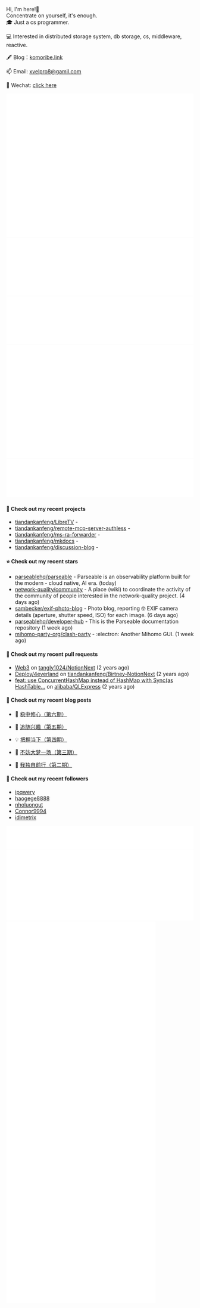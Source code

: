 Hi, I'm here!👋
<br>
Concentrate on yourself, it's enough.
<br>
🎓 Just a cs programmer.

💻 Interested in distributed storage system, db storage, cs, middleware, reactive.

🖋 Blog：[komoribe.link](https://komoribe.ink)

📫 Email: [xvelpro8@gamil.com](mailto:xvelpro8@gamil.com)

💬 Wechat: [click here](https://tiandankanfeng.github.io/about/) 



![Metrics](/github-metrics.svg)
![Metrics](/metrics.plugin.languages.details.svg)
![Metrics](/metrics.plugin.languages.recent.svg)
![Metrics](/metrics.plugin.stars.svg)
![Metrics](/metrics.plugin.topics.svg)








#### 🌱 Check out my recent projects

- [tiandankanfeng/LibreTV](https://github.com/tiandankanfeng/LibreTV) - 
- [tiandankanfeng/remote-mcp-server-authless](https://github.com/tiandankanfeng/remote-mcp-server-authless) - 
- [tiandankanfeng/ms-ra-forwarder](https://github.com/tiandankanfeng/ms-ra-forwarder) - 
- [tiandankanfeng/mkdocs](https://github.com/tiandankanfeng/mkdocs) - 
- [tiandankanfeng/discussion-blog](https://github.com/tiandankanfeng/discussion-blog) - 

#### ⭐ Check out my recent stars

- [parseablehq/parseable](https://github.com/parseablehq/parseable) - Parseable is an observability platform built for the modern - cloud native, AI era. (today)
- [network-quality/community](https://github.com/network-quality/community) - A place (wiki) to coordinate the activity of the community of people interested in the network-quality project. (4 days ago)
- [sambecker/exif-photo-blog](https://github.com/sambecker/exif-photo-blog) - Photo blog, reporting 🤓 EXIF camera details (aperture, shutter speed, ISO) for each image. (6 days ago)
- [parseablehq/developer-hub](https://github.com/parseablehq/developer-hub) - This is the Parseable documentation repository (1 week ago)
- [mihomo-party-org/clash-party](https://github.com/mihomo-party-org/clash-party) - :electron: Another Mihomo GUI.  (1 week ago)

#### 🔨 Check out my recent pull requests

- [Web3](https://github.com/tangly1024/NotionNext/pull/1228) on [tangly1024/NotionNext](https://github.com/tangly1024/NotionNext) (2 years ago)
- [Deploy/4everland](https://github.com/tiandankanfeng/Birtney-NotionNext/pull/1) on [tiandankanfeng/Birtney-NotionNext](https://github.com/tiandankanfeng/Birtney-NotionNext) (2 years ago)
- [feat: use ConcurrentHashMap instead of HashMap with Sync(as HashTable…](https://github.com/alibaba/QLExpress/pull/221) on [alibaba/QLExpress](https://github.com/alibaba/QLExpress) (2 years ago)

#### 📜 Check out my recent blog posts

- 🦒 [稳中修心（第六期）](https://birtney.link/article/odyssey-article-01) 

- 🐲 [追随兴趣（第五期）](https://birtney.link/article/life-article19) 

- 💡 [把握当下（第四期）](https://birtney.link/article/life-article18) 

- 👺 [不妨大梦一场（第三期）](https://birtney.link/article/life-article17) 

- 🚦 [我独自前行（第二期）](https://birtney.link/article/life-article16) 


#### 👯 Check out my recent followers

- [ipqwery](https://github.com/ipqwery)
- [haogege8888](https://github.com/haogege8888)
- [nholuongut](https://github.com/nholuongut)
- [Connor9994](https://github.com/Connor9994)
- [idimetrix](https://github.com/idimetrix)

![Metrics](/metrics.plugin.achievements.compact.svg)
![Metrics](/metrics.plugin.anilist.characters.svg)
![Metrics](/metrics.plugin.anilist.svg)


